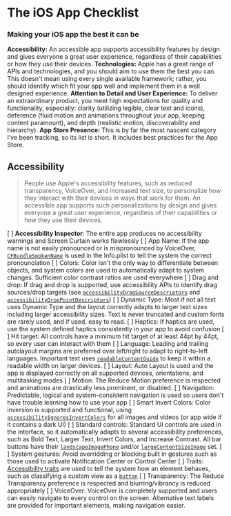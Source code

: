 # The iOS App Checklist
### Making your iOS app the best it can be

**Accessibility:** An accessible app supports accessibility features by design and gives everyone a great user experience, regardless of their capabilities or how they use their devices.
**Technologies:** Apple has a great range of APIs and technologies, and you should aim to use them the best you can. This doesn't mean using every single available framework; rather, you should identify which fit your app well and implement them in a well designed experience.
**Attention to Detail and User Experience:** To deliver an extraordinary product, you meet high expectations for quality and functionality, especially: clarity (utilizing legible, clear text and icons), deference (fluid motion and animations throughout your app, keeping content paramount), and depth (realistic motion, discoverability and hierarchy).
**App Store Presence:** This is by far the most nascent category I’ve been tracking, so its list is short. It includes best practices for the App Store.

## Accessibility

> People use Apple's accessibility features, such as reduced transparency, VoiceOver, and increased text size, to personalize how they interact with their devices in ways that work for them. An accessible app supports such personalizations by design and gives everyone a great user experience, regardless of their capabilities or how they use their devices.

[ ] **Accessibility Inspector**: The entire app produces no accessibility warnings and Screen Curtain works flawlessly
[ ] App Name: If the app name is not easily pronounced or is mispronounced by VoiceOver, [`CFBundleSpokenName`](https://developer.apple.com/documentation/bundleresources/information_property_list/cfbundlespokenname) is used in the Info.plist to tell the system the correct pronounciation
[ ] Colors: Color isn't the only way to differentiate between objects, and system colors are used to automatically adapt to system changes. Sufficient color contrast ratios are used everywhere
[ ] Drag and drop: If drag and drop is supported, use accessibility APIs to identify drag sources/drop targets (see [`accessibilityDragSourceDescriptors`](https://developer.apple.com/documentation/objectivec/nsobject/2891001-accessibilitydragsourcedescripto) and [`accessibilityDropPointDescriptors`](https://developer.apple.com/documentation/objectivec/nsobject/2891048-accessibilitydroppointdescriptor))
[ ] Dynamic Type: Most if not all text uses Dynamic Type and the layout correctly adapts to larger text sizes including larger accessibility sizes. Text is never truncated and custom fonts are rarely used, and if used, easy to read.
[ ] Haptics: If haptics are used, use the system defined haptics consistently in your app to avoid confusion
[ ] Hit target: All controls have a minimum hit target of at least 44pt by 44pt, so every user can interact with them
[ ] Language: Leading and trailing autolayout margins are preferred over left/right to adapt to right-to-left languages. Important text uses [`readableContentGuide`](https://developer.apple.com/documentation/uikit/uiview/1622644-readablecontentguide) to keep it within a readable width on larger devices.
[ ] Layout: Auto Layout is used and the app is displayed correctly on all supported devices, orientations, and multitasking modes
[ ] Motion: The Reduce Motion preference is respected and animations are drastically less prominent, or disabled.
[ ] Navigation: Predictable, logical and system-consistent navigation is used so users don't have trouble learning how to use your app
[ ] Smart Invert Colors: Color inversion is supported and functional, using [`accessibilityIgnoresInvertColors`](https://developer.apple.com/documentation/uikit/uiview/2865843-accessibilityignoresinvertcolors) for all images and videos (or app wide if it contains a dark UI)
[ ] Standard controls: Standard UI controls are used in the interface, so it automatically adapts to several accessibility preferences, such as Bold Text, Larger Text, Invert Colors, and Increase Contrast. All bar buttons have their [`landscapeImagePhone`](https://developer.apple.com/documentation/uikit/uibaritem/1616421-landscapeimagephone) and/or [`largeContentSizeImage`](https://developer.apple.com/documentation/uikit/uibaritem/2865917-largecontentsizeimage) set.
[ ] System gestures: Avoid overridding or blocking built in gestures such as those used to activate Notification Center or Control Center
[ ] Traits: [Accessibility traits](https://developer.apple.com/documentation/uikit/uiaccessibility/uiaccessibilitytraits) are used to tell the system how an element behaves, such as classifying a custom view as a [`button`](https://developer.apple.com/documentation/uikit/uiaccessibility/uiaccessibilitytraits/1620194-button)
[ ] Transparency: The Reduce Transparency preference is respected and blurring/vibrancy is reduced appropriately
[ ] VoiceOver: VoiceOver is completely supported and users can easily navigate to every control on the screen. Alternative text labels are provided for important elements, making navigation easier. 
